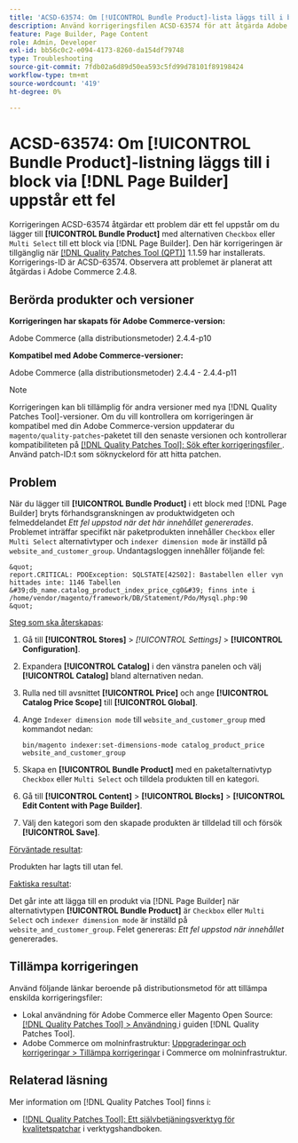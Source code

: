 ```yaml
---
title: 'ACSD-63574: Om [!UICONTROL Bundle Product]-lista läggs till i block via  [!DNL Page Builder] uppstår ett fel'
description: Använd korrigeringsfilen ACSD-63574 för att åtgärda Adobe Commerce-problemet där det uppstår ett fel om du lägger till alternativen **[!UICONTROL Bundle Product]** med kryssrutan eller Flera val till ett block via [!DNL Page Builder] .
feature: Page Builder, Page Content
role: Admin, Developer
exl-id: bb56c0c2-e094-4173-8260-da154df79748
type: Troubleshooting
source-git-commit: 7fdb02a6d89d50ea593c5fd99d78101f89198424
workflow-type: tm+mt
source-wordcount: '419'
ht-degree: 0%

---
```


# ACSD-63574: Om [!UICONTROL Bundle Product]-listning läggs till i block via [!DNL Page Builder] uppstår ett fel

Korrigeringen ACSD-63574 åtgärdar ett problem där ett fel uppstår om du lägger till **[!UICONTROL Bundle Product]** med alternativen `Checkbox` eller `Multi Select` till ett block via [!DNL Page Builder]. Den här korrigeringen är tillgänglig när [[!DNL Quality Patches Tool (QPT)]](/help/tools/quality-patches-tool/quality-patches-tool-to-self-serve-quality-patches.md) 1.1.59 har installerats. Korrigerings-ID är ACSD-63574. Observera att problemet är planerat att åtgärdas i Adobe Commerce 2.4.8.

## Berörda produkter och versioner

**Korrigeringen har skapats för Adobe Commerce-version:**

Adobe Commerce (alla distributionsmetoder) 2.4.4-p10

**Kompatibel med Adobe Commerce-versioner:**

Adobe Commerce (alla distributionsmetoder) 2.4.4 - 2.4.4-p11

>[!NOTE]
>
>Korrigeringen kan bli tillämplig för andra versioner med nya [!DNL Quality Patches Tool]-versioner. Om du vill kontrollera om korrigeringen är kompatibel med din Adobe Commerce-version uppdaterar du `magento/quality-patches`-paketet till den senaste versionen och kontrollerar kompatibiliteten på [[!DNL Quality Patches Tool]: Sök efter korrigeringsfiler ](https://experienceleague.adobe.com/tools/commerce-quality-patches/index.html?lang=sv-SE). Använd patch-ID:t som söknyckelord för att hitta patchen.

## Problem

När du lägger till **[!UICONTROL Bundle Product]** i ett block med [!DNL Page Builder] bryts förhandsgranskningen av produktwidgeten och felmeddelandet *Ett fel uppstod när det här innehållet genererades*. Problemet inträffar specifikt när paketprodukten innehåller `Checkbox` eller `Multi Select` alternativtyper och `indexer dimension mode` är inställd på `website_and_customer_group`. Undantagsloggen innehåller följande fel:

    &quot;
    report.CRITICAL: PDOException: SQLSTATE[42S02]: Bastabellen eller vyn hittades inte: 1146 Tabellen &#39;db_name.catalog_product_index_price_cg0&#39; finns inte i /home/vendor/magento/framework/DB/Statement/Pdo/Mysql.php:90
    &quot;

<u>Steg som ska återskapas</u>:

1. Gå till **[!UICONTROL Stores]** > *[!UICONTROL Settings]* > **[!UICONTROL Configuration]**.
1. Expandera **[!UICONTROL Catalog]** i den vänstra panelen och välj **[!UICONTROL Catalog]** bland alternativen nedan.
1. Rulla ned till avsnittet **[!UICONTROL Price]** och ange **[!UICONTROL Catalog Price Scope]** till **[!UICONTROL Global]**.
1. Ange `Indexer dimension mode` till `website_and_customer_group` med kommandot nedan:

   `bin/magento indexer:set-dimensions-mode catalog_product_price website_and_customer_group`

1. Skapa en **[!UICONTROL Bundle Product]** med en paketalternativtyp `Checkbox` eller `Multi Select` och tilldela produkten till en kategori.
1. Gå till **[!UICONTROL Content]** > **[!UICONTROL Blocks]** > **[!UICONTROL Edit Content with Page Builder]**.
1. Välj den kategori som den skapade produkten är tilldelad till och försök **[!UICONTROL Save]**.

<u>Förväntade resultat</u>:

Produkten har lagts till utan fel.

<u>Faktiska resultat</u>:

Det går inte att lägga till en produkt via [!DNL Page Builder] när alternativtypen **[!UICONTROL Bundle Product]** är `Checkbox` eller `Multi Select` och `indexer dimension mode` är inställd på `website_and_customer_group`. Felet genereras: *Ett fel uppstod när innehållet* genererades.


## Tillämpa korrigeringen

Använd följande länkar beroende på distributionsmetod för att tillämpa enskilda korrigeringsfiler:

* Lokal användning för Adobe Commerce eller Magento Open Source: [[!DNL Quality Patches Tool] > Användning ](/help/tools/quality-patches-tool/usage.md) i guiden [!DNL Quality Patches Tool].
* Adobe Commerce om molninfrastruktur: [Uppgraderingar och korrigeringar > Tillämpa korrigeringar](https://experienceleague.adobe.com/docs/commerce-cloud-service/user-guide/develop/upgrade/apply-patches.html?lang=sv-SE) i Commerce om molninfrastruktur.


## Relaterad läsning

Mer information om [!DNL Quality Patches Tool] finns i:

* [[!DNL Quality Patches Tool]: Ett självbetjäningsverktyg för kvalitetspatchar](/help/tools/quality-patches-tool/quality-patches-tool-to-self-serve-quality-patches.md) i verktygshandboken.
